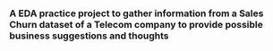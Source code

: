 ### A EDA practice project to gather information from a Sales Churn dataset of a Telecom company to provide possible business suggestions and thoughts